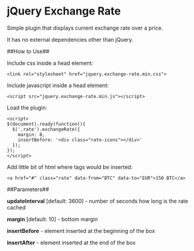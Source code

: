 jQuery Exchange Rate
====================

Simple plugin that displays current exchange rate over a price.

It has no external dependencies other than jQuery.

##How to Use##

Include css inside a head element:

    <link rel="stylesheet" href="jquery.exchange-rate.min.css">
Include javascript inside a head element:

    <script src="jquery.exchange-rate.min.js"></script>

Load the plugin:

    <script>
    $(document).ready(function(){
      $('.rate').exchangeRate({
        margin: 8,
        insertBefore: '<div class="rate-icons"></div>'
      });
    });
    </script>
  
Add little bit of html where tags would be inserted:

    <a href="#" class="rate" data-from="BTC" data-to="EUR">150 BTC</a>
  
##Parameters##

**updateInterval** [default: 3600] - number of seconds how long is the rate cached

**margin** [default: 10] - bottom margin

**insertBefore** - element inserted at the beginning of the box

**insertAfter** - element inserted at the end of the box
